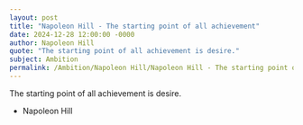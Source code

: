```yaml
---
layout: post
title: "Napoleon Hill - The starting point of all achievement"
date: 2024-12-28 12:00:00 -0000
author: Napoleon Hill
quote: "The starting point of all achievement is desire."
subject: Ambition
permalink: /Ambition/Napoleon Hill/Napoleon Hill - The starting point of all achievement
---
```


The starting point of all achievement is desire.

- Napoleon Hill
